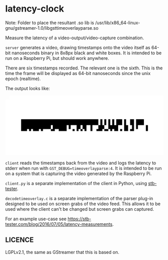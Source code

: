 latency-clock
=============

Note:
Folder to place the resultant .so lib is /usr/lib/x86_64-linux-gnu/gstreamer-1.0/libgsttimeoverlayparse.so

Measure the latency of a video-output/video-capture combination.

`server` generates a video, drawing timestamps onto the video itself as 64-bit
nanoseconds binary in 8x8px black and white boxes.  It is intended to be run on
a Raspberry Pi, but should work anywhere.

There are six timestamps recorded.  The relevant one is the sixth.  This is the
time the frame will be displayed as 64-bit nanoseconds since the unix epoch
(realtime).

The output looks like:

![server video output](example.gif)

`client` reads the timestamps back from the video and logs the latency to stderr
when run with `GST_DEBUG=timeoverlayparse:4`.  It is intended to be run on a
system that is capturing the video generated by the Raspberry Pi.

`client.py` is a separate implementation of the client in Python, using
[stb-tester](https://stb-tester.com).

`decodetimeoverlay.c` is a separate implementation of the parser
plug-in designed to be used on screen grabs of the video feed. This allows it to be used where the client can't be changed but screen grabs can captured.

For an example use-case see
<https://stb-tester.com/blog/2016/07/05/latency-measurements>.

LICENCE
-------

LGPLv2.1, the same as GStreamer that this is based on.
